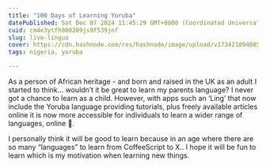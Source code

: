 ```yaml
---
title: "100 Days of Learning Yoruba"
datePublished: Sat Dec 07 2024 11:45:29 GMT+0000 (Coordinated Universal Time)
cuid: cm4e3ytfh000209js9f539jnf
slug: live-lingua
cover: https://cdn.hashnode.com/res/hashnode/image/upload/v1734210940859/96605072-0907-4608-8eff-68b59e7db400.jpeg
tags: nigeria, yoruba

---
```


As a person of African heritage - and born and raised in the UK as an adult I started to think… wouldn’t it be great to learn my parents language? I never got a chance to learn as a child. However, with apps such an ‘Ling’ that now include the Yoruba language providing tutorials, plus freely available articles online it is now more accessible for individuals to learn a wider range of languages, online 🎉.

I personally think it will be good to learn because in an age where there are so many “languages” to learn from CoffeeScript to X.. I hope it will be fun to learn which is my motivation when learning new things.